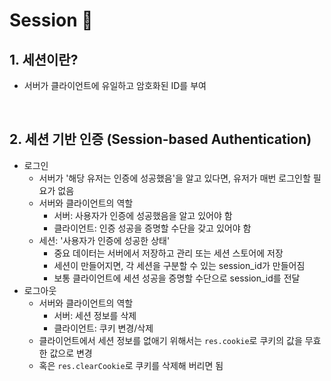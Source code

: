 # **Session 🪪**

## 1. 세션이란?

- 서버가 클라이언트에 유일하고 암호화된 ID를 부여

<br/>

## 2. 세션 기반 인증 (Session-based Authentication)

- 로그인
  - 서버가 '해당 유저는 인증에 성공했음'을 알고 있다면, 유저가 매번 로그인할 필요가 없음
  - 서버와 클라이언트의 역할
    - 서버: 사용자가 인증에 성공했음을 알고 있어야 함
    - 클라이언트: 인증 성공을 증명할 수단을 갖고 있어야 함
  - 세션: '사용자가 인증에 성공한 상태'
    - 중요 데이터는 서버에서 저장하고 관리 또는 세션 스토어에 저장
    - 세션이 만들어지면, 각 세션을 구분할 수 있는 session_id가 만들어짐
    - 보통 클라이언트에 세션 성공을 증명할 수단으로 session_id를 전달
- 로그아웃
  - 서버와 클라이언트의 역할
    - 서버: 세션 정보를 삭제
    - 클라이언트: 쿠키 변경/삭제
  - 클라이언트에서 세션 정보를 없애기 위해서는 `res.cookie`로 쿠키의 값을 무효한 값으로 변경
  - 혹은 `res.clearCookie`로 쿠키를 삭제해 버리면 됨
